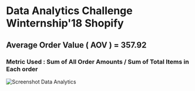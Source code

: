 # Data Analytics Challenge Winternship'18 Shopify
## Average Order Value ( AOV ) = 357.92
### Metric Used : Sum of All Order Amounts / Sum of Total Items in Each order

![Screenshot Data Analytics](https://drive.google.com/open?id=0B-UZSAXDrYsRMUxlM0d4QWxVODA "Screenshot Data Analytics")
